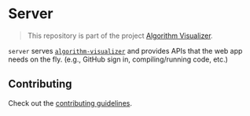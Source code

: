 # Server

> This repository is part of the project [Algorithm Visualizer](https://github.com/algorithm-visualizer).

`server` serves [`algorithm-visualizer`](https://github.com/algorithm-visualizer/algorithm-visualizer) and provides APIs that the web app needs on the fly. (e.g., GitHub sign in, compiling/running code, etc.)

## Contributing

Check out the [contributing guidelines](https://github.com/algorithm-visualizer/server/blob/master/CONTRIBUTING.md).
